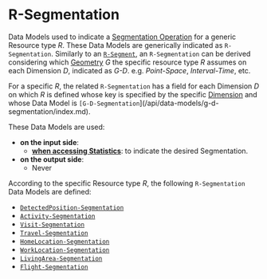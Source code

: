 # R-Segmentation

Data Models used to indicate a [Segmentation Operation](/api/concepts/statistics.md#segmentation-operation) for a generic Resource type *R*.
These Data Models are generically indicated as `R-Segmentation`.
Similarly to an [`R-Segment`](/api/reference/data-modelsata-models/r-segment/index.md), an `R-Segmentation` can be derived considering which [Geometry](/api/concepts/resource-definition.md#geometries) *G* the specific resource type *R* assumes on each Dimension *D*, indicated as *G-D*. e.g. *Point-Space*, *Interval-Time*, etc.

For a specific *R*, the related `R-Segmentation` has a field for each Dimension *D* on which *R* is defined whose key is specified by the specific [Dimension](/api/reference/dimensionsdimensions/index.md) and whose Data Model is `[G-D-Segmentation`](/api/data-models/g-d-segmentation/index.md).


These Data Models are used:

- **on the input side**: 
    - [**when accessing Statistics**](/api/reference/endpoints/endpoints/statistics/index.md): to indicate the desired Segmentation. 
- **on the output side**:
    - Never

According to the specific Resource type *R*, the following `R-Segmentation` Data Models are defined:

* [`DetectedPosition-Segmentation`](api/data-models/r-segmentation/detected-position.md)
* [`Activity-Segmentation`](api/data-models/r-segmentation/activity.md)
* [`Visit-Segmentation`](api/data-models/r-segmentation/visit.md)
* [`Travel-Segmentation`](api/data-models/r-segmentation/travel.md)
* [`HomeLocation-Segmentation`](api/data-models/r-segmentation/home-location.md)
* [`WorkLocation-Segmentation`](api/data-models/r-segmentation/work-location.md)
* [`LivingArea-Segmentation`](api/data-models/r-segmentation/living-area.md)
* [`Flight-Segmentation`](api/data-models/r-segmentation/flight.md)
